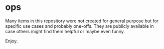 # ops

Many items in this repository were not created for general purpose but for specific use cases and probably one-offs.
They are publicly available in case others might find them helpful or maybe even funny.

Enjoy.